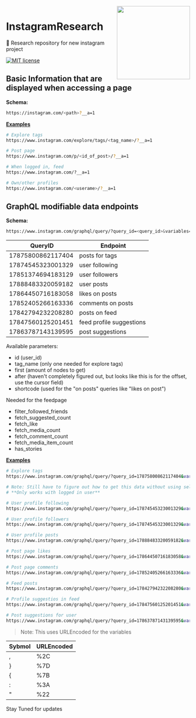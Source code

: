 <img src="https://s3-eu-central-1.amazonaws.com/centaur-wp/designweek/prod/content/uploads/2016/05/11170038/Instagram_Logo-1002x1003.jpg" width="200" align="right">

# InstagramResearch
📄 Research repository for new instagram project

[![MIT license](https://img.shields.io/badge/license-MIT-blue.svg)](https://github.com/MohanSha/TwitterBot/blob/master/LICENSE)

## Basic Information that are displayed when accessing a page

**Schema:**
```bash
https://instagram.com/<path>?__a=1
```

**[Examples](./basic_endpoint)**
```bash
# Explore tags
https://www.instagram.com/explore/tags/<tag_name>/?__a=1

# Post page
https://www.instagram.com/p/<id_of_post>/?__a=1

# When logged in, feed
https://www.instagram.com/?__a=1

# Own/other profiles
https://www.instagram.com/<userame>/?__a=1
```

## GraphQL modifiable data endpoints

**Schema:**
```bash
https://www.instagram.com/graphql/query/?query_id=<query_id>&variables=%7B<parameters>%7D
```

| QueryID | Endpoint |
|---------|----------|
|17875800862117404|posts for tags|
|17874545323001329|user following|
|17851374694183129|user followers|
|17888483320059182|user posts|
|17864450716183058|likes on posts|
|17852405266163336|comments on posts|
|17842794232208280|posts on feed|
|17847560125201451|feed profile suggestions|
|17863787143139595|post suggestions|

Available parameters:
- id (user_id)
- tag_name (only one needed for explore tags)
- first (amount of nodes to get)
- after (haven't completely figured out, but looks like this is for the offset, use the cursor field)
- shortcode (used for the "on posts" queries like "likes on post")

Needed for the feedpage
- filter_followed_friends
- fetch_suggested_count
- fetch_like
- fetch_media_count
- fetch_comment_count
- fetch_media_item_count
- has_stories

**[Examples](./custom_endpoint)**

```bash
# Explore tags
https://www.instagram.com/graphql/query/?query_id=17875800862117404&variables=%7B%22tag_name%22%3A%22<tag_name>%22%2C%22first%22%3A<num_of_posts>%7D

# Note: Still have to figure out how to get this data without using selenium once logged in.
# **Only works with logged in user**

# User profile following
https://www.instagram.com/graphql/query/?query_id=17874545323001329&variables=%7B%22id%22%3A%22<user_id>%22%2C%22first%22%3A<num_of_following>%7D

# User profile followers
https://www.instagram.com/graphql/query/?query_id=17874545323001329&variables=%7B%22id%22%3A%22<user_id>%22%2C%22first%22%3A<num_of_followers>%7D

# User profile posts
https://www.instagram.com/graphql/query/?query_id=17888483320059182&variables=%7B%22id%22%3A%22<user_id>%22%2C%22first%22%3A<num_of_posts>%7D

# Post page likes
https://www.instagram.com/graphql/query/?query_id=17864450716183058&variables=%7B%22shortcode%22%3A%22<id_of_post>%22X2C%22first%22%3A<num_of_likes>%7D

# Post page comments
https://www.instagram.com/graphql/query/?query_id=17852405266163336&variables={"shortcode":"<id_of_post>","first":<num_of_comments>}

# Feed posts
https://www.instagram.com/graphql/query/?query_id=17842794232208280&variables={%22fetch_media_item_count%22:<num_of_posts>,%22fetch_comment_count%22:<num_of_comments_per_post>,%22fetch_like%22:<num_of_likers_per_post>}

# Profile suggestios in feed
https://www.instagram.com/graphql/query/?query_id=17847560125201451&variables={%22fetch_media_count%22:<num_of_posts_per_suggestion>,%22fetch_suggested_count%22:<num_of_suggestions>,%22filter_followed_friends%22:true, "has_stories":false}

# Post suggestions for user
https://www.instagram.com/graphql/query/?query_id=17863787143139595&variables={%22first%22:<num_of_posts>}
```
> Note: This uses URLEncoded for the variables

|Sybmol|URLEncoded|
|------|----------|
|,|%2C|
|}|%7D|
|{|%7B|
|:|%3A|
|"|%22|


Stay Tuned for updates 
